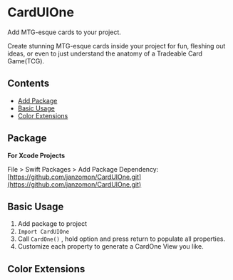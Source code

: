 # CardUIOne

Add MTG-esque cards to your project.

Create stunning MTG-esque cards inside your project for fun, fleshing out ideas, or even to just understand the anatomy of a Tradeable Card Game(TCG).

## Contents
- [Add Package](https://github.com/janzomon/CardUIOne#package)
- [Basic Usage](https://github.com/janzomon/CardUIOne#basicusage)
- [Color Extensions](https://github.com/janzomon/CardUIOne#colorextensions)


## Package
**For Xcode Projects**


File > Swift Packages > Add Package Dependency: [https://github.com/janzomon/CardUIOne.git](https://github.com/janzomon/CardUIOne.git)

## Basic Usage

1. Add package to project
2. `Import CardUIOne`
3. Call `CardOne()` , hold option and press return to populate all properties.
4. Customize each property to generate a CardOne View you like.

## Color Extensions
